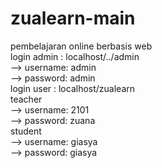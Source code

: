# zualearn-main
pembelajaran online berbasis web 
<br>
login admin : localhost/../admin
<br>
--> username: admin
<br>
--> password: admin
<br>
login user : localhost/zualearn
<br>
teacher
<br>
--> username: 2101
<br>
--> password: zuana
<br>
student
<br>
--> username: giasya
<br>
--> password: giasya

